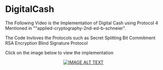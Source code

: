 # DigitalCash

The Following Video is the Implementation of Digital Cash using Protocol 4 Mentioned in ""applied-cryptography-2nd-ed-b-schneier".

The Code Invloves the Protocols such as
Secret Splitting
Bit Commitment
RSA Encryption
Blind Signature Protocol


Click on the image below to view the implementation

<div align="center">
  <a href="https://www.youtube.com/watch?v=Qp0b59F3ifM&t=4s"><img src="https://user-images.githubusercontent.com/32290695/42120987-bfcd9fc0-7bd9-11e8-9af2-a23b6c65e146.PNG" alt="IMAGE ALT TEXT"></a>
</div>
